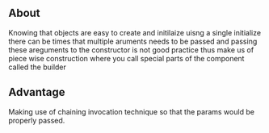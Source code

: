 ## About
 Knowing that objects are easy to create and initilaize uisng a single initialize there can be times that multiple aruments needs to be passed and passing these areguments to the constructor is not good practice thus make us of piece wise construction where you call special parts of the component called the builder 
 ## Advantage 
 Making use of chaining invocation technique so that the params would be properly passed.
 